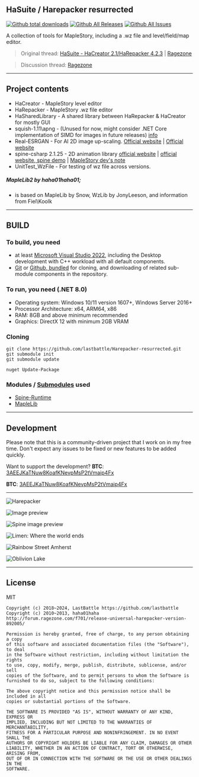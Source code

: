 
## HaSuite / Harepacker resurrected
[![Github total downloads](https://img.shields.io/github/downloads/lastbattle/Harepacker-resurrected/total.svg)]()
[![Github All Releases](https://img.shields.io/github/release/lastbattle/Harepacker-resurrected.svg)](https://github.com/lastbattle/Harepacker-resurrected/releases)
[![Github All Issues](https://img.shields.io/github/issues/lastbattle/Harepacker-resurrected.svg)](https://github.com/lastbattle/Harepacker-resurrected/issues)


A collection of tools for MapleStory, including a .wz file and level/field/map editor.
> Original thread: [HaSuite - HaCreator 2.1/HaRepacker 4.2.3](https://github.com/hadeutscher/HaSuite) | [Ragezone](http://forum.ragezone.com/f702/release-hasuite-hacreator-2-1-a-1068988/)

> Discussion thread: [Ragezone](https://forum.ragezone.com/f702/release-harepacker-resurrected-1149521/)


----
## Project contents
* HaCreator - MapleStory level editor
* HaRepacker - MapleStory .wz file editor
* HaSharedLibrary - A shared library between HaRepacker & HaCreator for mostly GUI
* squish-1.11\apng - (Unused for now, might consider .NET Core implementation of SIMD for images in future releases) [info](https://sjbrown.co.uk/?code=squish)
* Real-ESRGAN - For AI 2D image up-scaling. [Official website](https://github.com/xinntao/Real-ESRGAN-ncnn-vulkan) | [Official website ](https://github.com/xinntao/Real-ESRGAN)
* spine-csharp 2.1.25 - 2D animation library [official website](https://github.com/EsotericSoftware/spine-runtimes) | [official website, spine demo](http://esotericsoftware.com/spine-demos) | [MapleStory dev's note](https://orangemushroom.net/2015/06/17/developers-note-maplestory-reboot-update-introduction-2-and-3/)
* UnitTest_WzFile - For testing of wz file across versions.

##### MapleLib2 by haha01haha01;
- is based on MapleLib by Snow, WzLib by JonyLeeson, and information from Fiel\Koolk

  
----

## BUILD
### To build, you need 
 - at least [Microsoft Visual Studio 2022](https://visualstudio.microsoft.com/vs/), including the Desktop development with C++ workload with all default components.
 - [Git](https://git-scm.com/downloads) or [Github, bundled](https://desktop.github.com/) for cloning, and downloading of related sub-module components in the repository.

### To run, you need (.NET 8.0)
 - Operating system: Windows 10/11 version 1607+, Windows Server 2016+
 - Processor Architecture: x64, ARM64, x86
 - RAM: 8GB and above minimum recommended
 - Graphics: DirectX 12 with minimum 2GB VRAM


### Cloning
```
git clone https://github.com/lastbattle/Harepacker-resurrected.git
git submodule init
git submodule update
```

```nuget Update-Package```

  
### Modules / [Submodules](https://www.atlassian.com/git/tutorials/git-submodule) used

- [Spine-Runtime](https://github.com/EsotericSoftware/spine-runtimes)
- [MapleLib](https://github.com/lastbattle/MapleLib)


----


## Development

  

Please note that this is a community-driven project that I work on in my free time. Don't expect any issues to be fixed or new features to be added quickly.

Want to support the development?  **BTC**: [3AEEJKaTNuw8KoafKNevpMsP2tVmaip4Fx](https://blockstream.info/address/3AEEJKaTNuw8KoafKNevpMsP2tVmaip4Fx)

**BTC**: [3AEEJKaTNuw8KoafKNevpMsP2tVmaip4Fx](https://blockstream.info/address/3AEEJKaTNuw8KoafKNevpMsP2tVmaip4Fx)

  

----

![Harepacker](https://user-images.githubusercontent.com/4586194/109911770-a7d45e80-7ce5-11eb-9843-e4414bb6016f.png)

![Image preview](https://user-images.githubusercontent.com/4586194/109911721-85dadc00-7ce5-11eb-9111-4e2bfdbf5551.png)

![Spine image preview](https://user-images.githubusercontent.com/4586194/109911553-43b19a80-7ce5-11eb-8495-206a9c79d76f.png)

![Limen: Where the world ends](https://user-images.githubusercontent.com/4586194/208673934-e4300f74-8b6f-4866-a778-f7e675355ced.png)

![Rainbow Street Amherst](https://user-images.githubusercontent.com/4586194/208673762-4207a6c5-0f04-42a1-8f32-f6cd39598409.jpg)


![Oblivion Lake](https://user-images.githubusercontent.com/4586194/208673402-8c28c9f4-72da-4c8b-a818-43ed053cf126.png)

 

----

## License

MIT

```
Copyright (c) 2018~2024, LastBattle https://github.com/lastbattle
Copyright (c) 2010~2013, haha01haha http://forum.ragezone.com/f701/release-universal-harepacker-version-892005/
 
Permission is hereby granted, free of charge, to any person obtaining a copy
of this software and associated documentation files (the "Software"), to deal
in the Software without restriction, including without limitation the rights
to use, copy, modify, merge, publish, distribute, sublicense, and/or sell
copies of the Software, and to permit persons to whom the Software is
furnished to do so, subject to the following conditions:

The above copyright notice and this permission notice shall be included in all
copies or substantial portions of the Software.

THE SOFTWARE IS PROVIDED "AS IS", WITHOUT WARRANTY OF ANY KIND, EXPRESS OR
IMPLIED, INCLUDING BUT NOT LIMITED TO THE WARRANTIES OF MERCHANTABILITY,
FITNESS FOR A PARTICULAR PURPOSE AND NONINFRINGEMENT. IN NO EVENT SHALL THE
AUTHORS OR COPYRIGHT HOLDERS BE LIABLE FOR ANY CLAIM, DAMAGES OR OTHER
LIABILITY, WHETHER IN AN ACTION OF CONTRACT, TORT OR OTHERWISE, ARISING FROM,
OUT OF OR IN CONNECTION WITH THE SOFTWARE OR THE USE OR OTHER DEALINGS IN THE
SOFTWARE.
```
